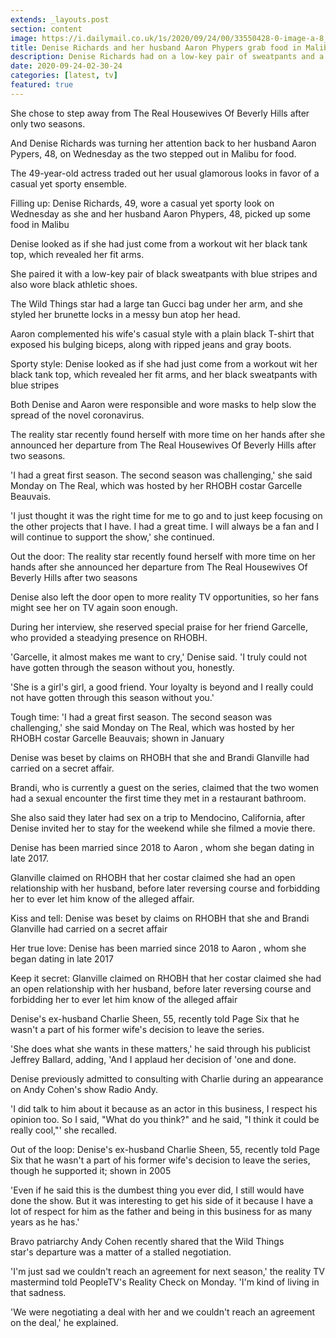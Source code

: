 ```yaml
---
extends: _layouts.post
section: content
image: https://i.dailymail.co.uk/1s/2020/09/24/00/33550428-0-image-a-8_1600905406846.jpg 
title: Denise Richards and her husband Aaron Phypers grab food in Malibu 
description: Denise Richards had on a low-key pair of sweatpants and a black tank top as she arrived in Malibu with her husband to pick up some food. She recently announced her exit from the RHOBH. 
date: 2020-09-24-02-30-24 
categories: [latest, tv] 
featured: true 
--- 
```

She chose to step away from The Real Housewives Of Beverly Hills after only two seasons.

And Denise Richards was turning her attention back to her husband Aaron Pypers, 48, on Wednesday as the two stepped out in Malibu for food.

The 49-year-old actress traded out her usual glamorous looks in favor of a casual yet sporty ensemble. 

Filling up: Denise Richards, 49, wore a casual yet sporty look on Wednesday as she and her husband Aaron Phypers, 48, picked up some food in Malibu

Denise looked as if she had just come from a workout wit her black tank top, which revealed her fit arms.

She paired it with a low-key pair of black sweatpants with blue stripes and also wore black athletic shoes. 

The Wild Things star had a large tan Gucci bag under her arm, and she styled her brunette locks in a messy bun atop her head.

Aaron complemented his wife's casual style with a plain black T-shirt that exposed his bulging biceps, along with ripped jeans and gray boots.

Sporty style: Denise looked as if she had just come from a workout wit her black tank top, which revealed her fit arms, and her black sweatpants with blue stripes

Both Denise and Aaron were responsible and wore masks to help slow the spread of the novel coronavirus.

The reality star recently found herself with more time on her hands after she announced her departure from The Real Housewives Of Beverly Hills after two seasons.

'I had a great first season. The second season was challenging,' she said Monday on The Real, which was hosted by her RHOBH costar Garcelle Beauvais.

'I just thought it was the right time for me to go and to just keep focusing on the other projects that I have. I had a great time. I will always be a fan and I will continue to support the show,' she continued.

Out the door: The reality star recently found herself with more time on her hands after she announced her departure from The Real Housewives Of Beverly Hills after two seasons

Denise also left the door open to more reality TV opportunities, so her fans might see her on TV again soon enough. 

During her interview, she reserved special praise for her friend Garcelle, who provided a steadying presence on RHOBH.

'Garcelle, it almost makes me want to cry,' Denise said. 'I truly could not have gotten through the season without you, honestly. 

'She is a girl's girl, a good friend. Your loyalty is beyond and I really could not have gotten through this season without you.' 

Tough time: 'I had a great first season. The second season was challenging,' she said Monday on The Real, which was hosted by her RHOBH costar Garcelle Beauvais; shown in January

Denise was beset by claims on RHOBH that she and Brandi Glanville had carried on a secret affair.

Brandi, who is currently a guest on the series, claimed that the two women had a sexual encounter the first time they met in a restaurant bathroom.

She also said they later had sex on a trip to Mendocino, California, after Denise invited her to stay for the weekend while she filmed a movie there. 

Denise has been married since 2018 to Aaron , whom she began dating in late 2017.

Glanville claimed on RHOBH that her costar claimed she had an open relationship with her husband, before later reversing course and forbidding her to ever let him know of the alleged affair. 

Kiss and tell: Denise was beset by claims on RHOBH that she and Brandi Glanville had carried on a secret affair

Her true love: Denise has been married since 2018 to Aaron , whom she began dating in late 2017

Keep it secret: Glanville claimed on RHOBH that her costar claimed she had an open relationship with her husband, before later reversing course and forbidding her to ever let him know of the alleged affair 

Denise's ex-husband Charlie Sheen, 55, recently told Page Six that he wasn't a part of his former wife's decision to leave the series.

'She does what she wants in these matters,' he said through his publicist Jeffrey Ballard, adding, 'And I applaud her decision of 'one and done.

Denise previously admitted to consulting with Charlie during an appearance on Andy Cohen's show Radio Andy. 

'I did talk to him about it because as an actor in this business, I respect his opinion too. So I said, "What do you think?" and he said, "I think it could be really cool,"' she recalled. 

Out of the loop: Denise's ex-husband Charlie Sheen, 55, recently told Page Six that he wasn't a part of his former wife's decision to leave the series, though he supported it; shown in 2005 

'Even if he said this is the dumbest thing you ever did, I still would have done the show. But it was interesting to get his side of it because I have a lot of respect for him as the father and being in this business for as many years as he has.' 

Bravo patriarchy Andy Cohen recently shared that the Wild Things star's departure was a matter of a stalled negotiation.

'I'm just sad we couldn't reach an agreement for next season,' the reality TV mastermind told PeopleTV's Reality Check on Monday. 'I'm kind of living in that sadness. 

'We were negotiating a deal with her and we couldn't reach an agreement on the deal,' he explained.

